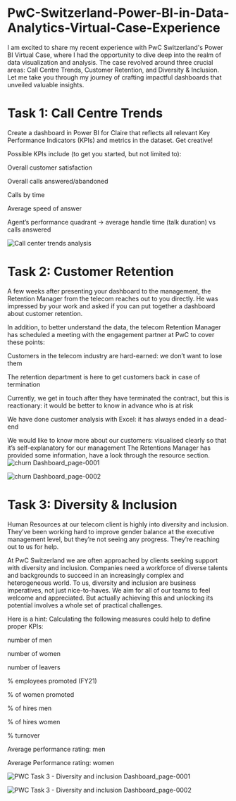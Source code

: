 # PwC-Switzerland-Power-BI-in-Data-Analytics-Virtual-Case-Experience

I am excited to share my recent experience with PwC Switzerland's Power BI Virtual Case, where I had the opportunity to dive deep into the realm of data visualization and analysis. The case revolved around three crucial areas: Call Centre Trends, Customer Retention, and Diversity & Inclusion. Let me take you through my journey of crafting impactful dashboards that unveiled valuable insights.

# Task 1: Call Centre Trends

Create a dashboard in Power BI for Claire that reflects all relevant Key Performance Indicators (KPIs) and metrics in the dataset. Get creative!

Possible KPIs include (to get you started, but not limited to):

Overall customer satisfaction

Overall calls answered/abandoned

Calls by time

Average speed of answer

Agent’s performance quadrant -> average handle time (talk duration) vs calls answered

![Call center trends analysis](https://github.com/Sumanth0418/Call-Center-Analysis/assets/125894317/17bea44a-62fa-4784-b2fa-93bc16d49e7f)

# Task 2: Customer Retention

A few weeks after presenting your dashboard to the management, the Retention Manager from the telecom reaches out to you directly. He was impressed by your work and asked if you can put together a dashboard about customer retention.

In addition, to better understand the data, the telecom Retention Manager has scheduled a meeting with the engagement partner at PwC to cover these points:

Customers in the telecom industry are hard-earned: we don’t want to lose them

The retention department is here to get customers back in case of termination

Currently, we get in touch after they have terminated the contract, but this is reactionary: it would be better to know in advance who is at risk

We have done customer analysis with Excel: it has always ended in a dead-end

We would like to know more about our customers: visualised clearly so that it’s self-explanatory for our management The Retentions Manager has provided some information, have a look through the resource section.
![churn Dashboard_page-0001](https://github.com/Sumanth0418/Call-Center-Analysis/assets/125894317/d38d80e0-9252-456e-845b-cf91ec60626b)

![churn Dashboard_page-0002](https://github.com/Sumanth0418/Call-Center-Analysis/assets/125894317/d372b0f7-e617-4745-8521-c3d9a35baacd)

# Task 3: Diversity & Inclusion
Human Resources at our telecom client is highly into diversity and inclusion. They’ve been working hard to improve gender balance at the executive management level, but they’re not seeing any progress. They’re reaching out to us for help.

At PwC Switzerland we are often approached by clients seeking support with diversity and inclusion. Companies need a workforce of diverse talents and backgrounds to succeed in an increasingly complex and heterogeneous world. To us, diversity and inclusion are business imperatives, not just nice-to-haves. We aim for all of our teams to feel welcome and appreciated. But actually achieving this and unlocking its potential involves a whole set of practical challenges.

Here is a hint: Calculating the following measures could help to define proper KPIs:

number of men

number of women

number of leavers

% employees promoted (FY21)

% of women promoted

% of hires men

% of hires women

% turnover

Average performance rating: men

Average Performance rating: women

![PWC Task 3 - Diversity and inclusion Dashboard_page-0001](https://github.com/Sumanth0418/Call-Center-Analysis/assets/125894317/1f0f1c39-42d7-49b6-a538-fe72e6e14c19)

![PWC Task 3 - Diversity and inclusion Dashboard_page-0002](https://github.com/Sumanth0418/Call-Center-Analysis/assets/125894317/a8a27f3a-927a-4716-a7ee-63dc04384a6a)





